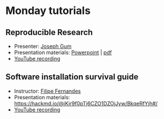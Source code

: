 # Monday tutorials

## Reproducible Research

- Presenter: [Joseph Gum](https://github.com/asx-)
- Presentation materials: [Powerpoint](reproducible_science_2023.ppt) | [pdf](reproducible_science_2023.pdf)
- [YouTube recording](https://youtu.be/AcKbwKe7Tqo)

## Software installation survival guide

- Instructor: [Filipe Fernandes](https://github.com/ocefpaf)
- Presentation materials: https://hackmd.io/@iKjr9f0pTj6CZO1DZOjJyw/BkqeRfYjh#/
- [YouTube recording](https://youtu.be/pIJXHyLcxjY)
